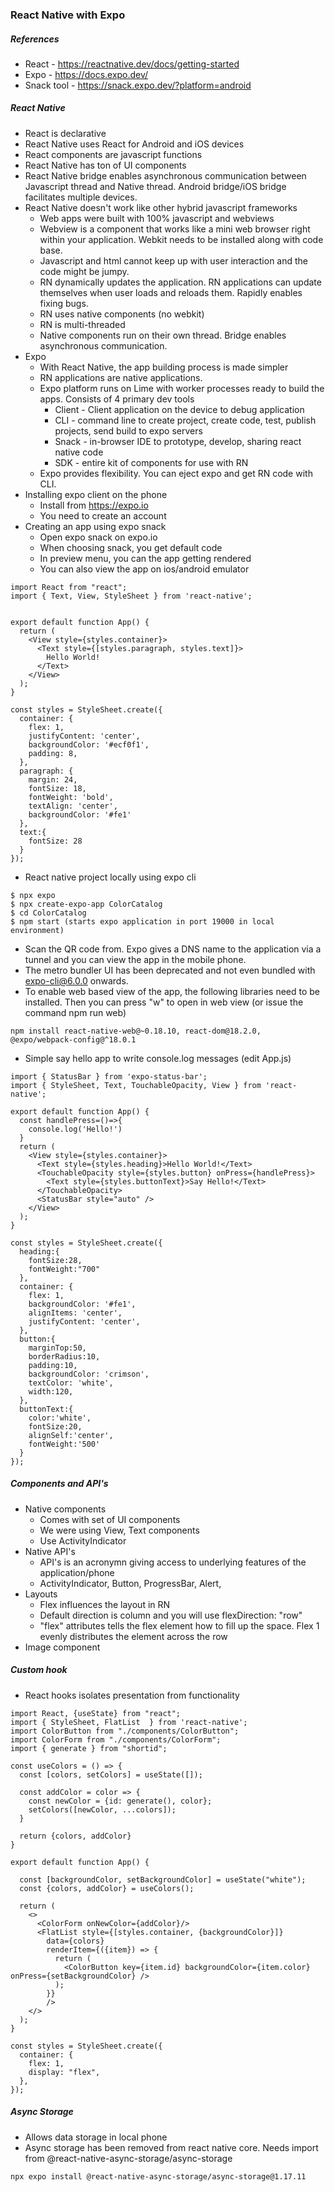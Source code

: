 ### React Native with Expo

##### References
* React - https://reactnative.dev/docs/getting-started
* Expo - https://docs.expo.dev/
* Snack tool - https://snack.expo.dev/?platform=android


##### React Native
* React is declarative
* React Native uses React for Android and iOS devices
* React components are javascript functions
* React Native has ton of UI components
* React Native bridge enables asynchronous communication between Javascript thread and Native thread. Android bridge/iOS bridge facilitates multiple devices.
* React Native doesn't work like other hybrid javascript frameworks
  * Web apps were built with 100% javascript and webviews
  * Webview is a component that works like a mini web browser right within your application. Webkit needs to be installed along with code base.
  * Javascript and html cannot keep up with user interaction and the code might be jumpy.
  * RN dynamically updates the application. RN applications can update themselves when user loads and reloads them. Rapidly enables fixing bugs.
  * RN uses native components (no webkit)
  * RN is multi-threaded
  * Native components run on their own thread. Bridge enables asynchronous communication.
* Expo
  * With React Native, the app building process is made simpler
  * RN applications are native applications.
  * Expo platform runs on Lime with worker processes ready to build the apps. Consists of 4 primary dev tools
    * Client - Client application on the device to debug application
    * CLI - command line to create project, create code, test, publish projects, send build to expo servers
    * Snack - in-browser IDE to prototype, develop, sharing react native code
    * SDK - entire kit of components for use with RN
  * Expo provides flexibility. You can eject expo and get RN code with CLI.
* Installing expo client on the phone
  * Install from https://expo.io
  * You need to create an account
* Creating an app using expo snack
  * Open expo snack on expo.io
  * When choosing snack, you get default code
  * In preview menu, you can the app getting rendered
  * You can also view the app on ios/android emulator
```
import React from "react";
import { Text, View, StyleSheet } from 'react-native';


export default function App() {
  return (
    <View style={styles.container}>
      <Text style={[styles.paragraph, styles.text]}>
        Hello World!
      </Text>
    </View>
  );
}

const styles = StyleSheet.create({
  container: {
    flex: 1,
    justifyContent: 'center',
    backgroundColor: '#ecf0f1',
    padding: 8,
  },
  paragraph: {
    margin: 24,
    fontSize: 18,
    fontWeight: 'bold',
    textAlign: 'center',
    backgroundColor: '#fe1'
  },
  text:{
    fontSize: 28
  }
});

```
* React native project locally using expo cli
```
$ npx expo 
$ npx create-expo-app ColorCatalog
$ cd ColorCatalog
$ npm start (starts expo application in port 19000 in local environment)

```
* Scan the QR code from. Expo gives a DNS name to the application via a tunnel and you can view the app in the mobile phone.
* The metro bundler UI has been deprecated and not even bundled with expo-cli@6.0.0 onwards.
* To enable web based view of the app, the following libraries need to be installed. Then you can press "w" to open in web view (or issue the command npm run web)
```
npm install react-native-web@~0.18.10, react-dom@18.2.0, @expo/webpack-config@^18.0.1
```
* Simple say hello app to write console.log messages (edit App.js)
```
import { StatusBar } from 'expo-status-bar';
import { StyleSheet, Text, TouchableOpacity, View } from 'react-native';

export default function App() {
  const handlePress=()=>{
    console.log('Hello!')
  }
  return (
    <View style={styles.container}>
      <Text style={styles.heading}>Hello World!</Text>
      <TouchableOpacity style={styles.button} onPress={handlePress}>
        <Text style={styles.buttonText}>Say Hello!</Text>
      </TouchableOpacity>
      <StatusBar style="auto" />
    </View>
  );
}

const styles = StyleSheet.create({
  heading:{
    fontSize:28,
    fontWeight:"700"
  },  
  container: {
    flex: 1,
    backgroundColor: '#fe1',
    alignItems: 'center',
    justifyContent: 'center',
  },
  button:{
    marginTop:50,
    borderRadius:10,
    padding:10,
    backgroundColor: 'crimson',
    textColor: 'white',
    width:120,
  },
  buttonText:{
    color:'white',
    fontSize:20,
    alignSelf:'center',
    fontWeight:'500'
  }
});
```

##### Components and API's
* Native components
  * Comes with set of UI components
  * We were using View, Text components
  * Use ActivityIndicator
* Native API's
  * API's is an acronymn giving access to underlying features of the application/phone
  * ActivityIndicator, Button, ProgressBar, Alert, 
* Layouts
  * Flex influences the layout in RN
  * Default direction is column and you will use flexDirection: "row"
  * "flex" attributes tells the flex element how to fill up the space. Flex 1 evenly distributes the element across the row
* Image component

##### Custom hook
* React hooks isolates presentation from functionality
```
import React, {useState} from "react";
import { StyleSheet, FlatList  } from 'react-native';
import ColorButton from "./components/ColorButton";
import ColorForm from "./components/ColorForm";
import { generate } from "shortid";

const useColors = () => {
  const [colors, setColors] = useState([]);

  const addColor = color => {
    const newColor = {id: generate(), color};
    setColors([newColor, ...colors]);
  }

  return {colors, addColor}
}

export default function App() {

  const [backgroundColor, setBackgroundColor] = useState("white");
  const {colors, addColor} = useColors();

  return (
    <>
      <ColorForm onNewColor={addColor}/>
      <FlatList style={[styles.container, {backgroundColor}]} 
        data={colors}
        renderItem={({item}) => {
          return (
            <ColorButton key={item.id} backgroundColor={item.color} onPress={setBackgroundColor} />
          );
        }}
        />
    </>
  );
}

const styles = StyleSheet.create({
  container: {
    flex: 1,
    display: "flex",
  },
});

```

##### Async Storage
* Allows data storage in local phone
* Async storage has been removed from react native core. Needs import from @react-native-async-storage/async-storage
```
npx expo install @react-native-async-storage/async-storage@1.17.11
```